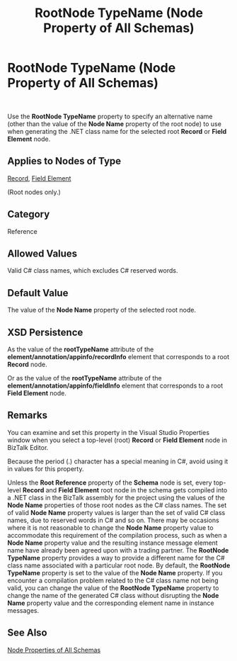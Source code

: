 ﻿---
title: RootNode TypeName (Node Property of All Schemas)
TOCTitle: RootNode TypeName (Node Property of All Schemas)
ms:assetid: fa10f0bf-da9c-4709-b308-6466213e4bf2
ms:mtpsurl: https://msdn.microsoft.com/en-us/library/Aa562051(v=BTS.80)
ms:contentKeyID: 51533559
ms.date: 08/30/2017
mtps_version: v=BTS.80
---

# RootNode TypeName (Node Property of All Schemas)

 

Use the **RootNode TypeName** property to specify an alternative name (other than the value of the **Node Name** property of the root node) to use when generating the .NET class name for the selected root **Record** or **Field Element** node.

## Applies to Nodes of Type

[Record](record-node-properties.md), [Field Element](field-element-node-properties.md)

(Root nodes only.)

## Category

Reference

## Allowed Values

Valid C\# class names, which excludes C\# reserved words.

## Default Value

The value of the **Node Name** property of the selected root node.

## XSD Persistence

As the value of the **rootTypeName** attribute of the **element/annotation/appinfo/recordInfo** element that corresponds to a root **Record** node.

Or as the value of the **rootTypeName** attribute of the **element/annotation/appinfo/fieldInfo** element that corresponds to a root **Field Element** node.

## Remarks

You can examine and set this property in the Visual Studio Properties window when you select a top-level (root) **Record** or **Field Element** node in BizTalk Editor.

Because the period (.) character has a special meaning in C\#, avoid using it in values for this property.

Unless the **Root Reference** property of the **Schema** node is set, every top-level **Record** and **Field Element** root node in the schema gets compiled into a .NET class in the BizTalk assembly for the project using the values of the **Node Name** properties of those root nodes as the C\# class names. The set of valid **Node Name** property values is larger than the set of valid C\# class names, due to reserved words in C\# and so on. There may be occasions where it is not reasonable to change the **Node Name** property value to accommodate this requirement of the compilation process, such as when a **Node Name** property value and the resulting instance message element name have already been agreed upon with a trading partner. The **RootNode TypeName** property provides a way to provide a different name for the C\# class name associated with a particular root node. By default, the **RootNode TypeName** property is set to the value of the **Node Name** property. If you encounter a compilation problem related to the C\# class name not being valid, you can change the value of the **RootNode TypeName** property to change the name of the generated C\# class without disrupting the **Node Name** property value and the corresponding element name in instance messages.

## See Also

[Node Properties of All Schemas](node-properties-of-all-schemas.md)

